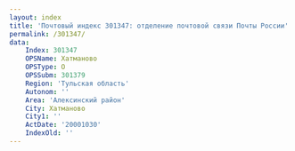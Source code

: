 ```yaml
---
layout: index
title: 'Почтовый индекс 301347: отделение почтовой связи Почты России'
permalink: /301347/
data:
    Index: 301347
    OPSName: Хатманово
    OPSType: О
    OPSSubm: 301379
    Region: 'Тульская область'
    Autonom: ''
    Area: 'Алексинский район'
    City: Хатманово
    City1: ''
    ActDate: '20001030'
    IndexOld: ''
---
```

